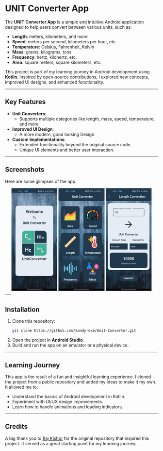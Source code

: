 ﻿# UNIT Converter App

The **UNIT Converter App** is a simple and intuitive Android application designed to help users convert between various units, such as:

- **Length**: meters, kilometers, and more
- **Speed**: meters per second, kilometers per hour, etc.
- **Temperature**: Celsius, Fahrenheit, Kelvin
- **Mass**: grams, kilograms, tons
- **Frequency**: hertz, kilohertz, etc.
- **Area**: square meters, square kilometers, etc.

This project is part of my learning journey in Android development using **Kotlin**. Inspired by open-source contributions, I explored new concepts, improved UI designs, and enhanced functionality.

---

## Key Features

- **Unit Converters**:
  - Supports multiple categories like length, mass, speed, temperature, and more.
- **Improved UI Design**:
  - A more modern, good looking Design.
- **Custom Implementations**:
  - Extended functionality beyond the original source code.
  - Unique UI elements and better user interaction.

---

## Screenshots
Here are some glimpses of the app:

<div align="center">
  <img src="Screenshots/Welcome.jpg" width="30%" />
  <img src="Screenshots/menu.jpg" width="30%" />
  <img src="Screenshots/Length.jpg" width="30%" />
</div>
---

## Installation

1. Clone this repository:
   ```bash
   git clone https://github.com/Sandy-exe/Unit-Converter.git
   ```
2. Open the project in **Android Studio**.
3. Build and run the app on an emulator or a physical device.

---

## Learning Journey

This app is the result of a fun and insightful learning experience. I cloned the project from a public repository and added my ideas to make it my own. It allowed me to:

- Understand the basics of Android development in Kotlin.
- Experiment with UI/UX design improvements.
- Learn how to handle animations and loading indicators.

---

## Credits

A big thank you to [Raj Kishor](https://github.com/rajkishorbgp/TWSIP_Unit-Converter-Application) for the original repository that inspired this project. It served as a great starting point for my learning journey.

